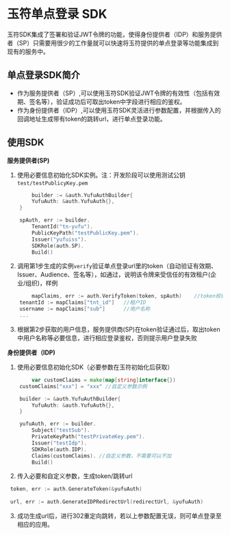 玉符单点登录 SDK
======
玉符SDK集成了签署和验证JWT令牌的功能，使得身份提供者（IDP）和服务提供者（SP）只需要用很少的工作量就可以快速将玉符提供的单点登录等功能集成到现有的服务中。

## 单点登录SDK简介

* 作为服务提供者（SP）,可以使用玉符SDK验证JWT令牌的有效性（包括有效期、签名等），验证成功后可取出token中字段进行相应的鉴权。
* 作为身份提供者（IDP）,可以使用玉符SDK灵活进行参数配置，并根据传入的回调地址生成带有token的跳转url，进行单点登录功能。

## 使用SDK
**服务提供者(SP)**
1. 使用必要信息初始化SDK实例。注：开发阶段可以使用测试公钥`test/testPublicyKey.pem`
```go
        builder := &auth.YufuAuthBuilder{
		YufuAuth: &auth.YufuAuth{},
	}

	spAuth, err := builder.
		TenantId("tn-yufu").
		PublicKeyPath("testPublicKey.pem").
		Issuer("yufuiss").
		SDKRole(auth.SP).
		Build()

```

2. 调用第1步生成的实例`verify`验证单点登录url里的token（自动验证有效期、Issuer、Audience、签名等），如通过，说明该令牌来受信任的有效租户(企业/组织)，样例
```go
        mapClaims, err := auth.VerifyToken(token, spAuth)    //token校验 如果成功会返回包含用户信息的对象，如果失败，错误信息会包含在err中
	tenantId := mapClaims["tnt_id"]   //租户ID
	username := mapClaims["sub"]      //用户名称
	...
```

3. 根据第2步获取的用户信息，服务提供商(SP)在token验证通过后，取出token中用户名称等必要信息，进行相应登录鉴权，否则提示用户登录失败

**身份提供者（IDP)**

1. 使用必要信息初始化SDK（必要参数在玉符初始化后获取）
```go
        var customClaims = make(map[string]interface{})
	customClaims["xxx"] = "xxx" //自定义参数示例

	builder := &auth.YufuAuthBuilder{
		YufuAuth: &auth.YufuAuth{},
	}

	yufuAuth, err := builder.
		Subject("testSub").
		PrivateKeyPath("testPrivateKey.pem").
		Issuer("testIdp").
		SDKRole(auth.IDP).
		Claims(customClaims). //自定义参数，不需要可以不加
		Build()
```
2. 传入必要和自定义参数，生成token/跳转url
```go
 token, err := auth.GenerateToken(&yufuAuth)
 
 url, err := auth.GenerateIDPRedirectUrl(redirectUrl, &yufuAuth)
```
3. 成功生成url后，进行302重定向跳转，若以上参数配置无误，则可单点登录至相应的应用。
